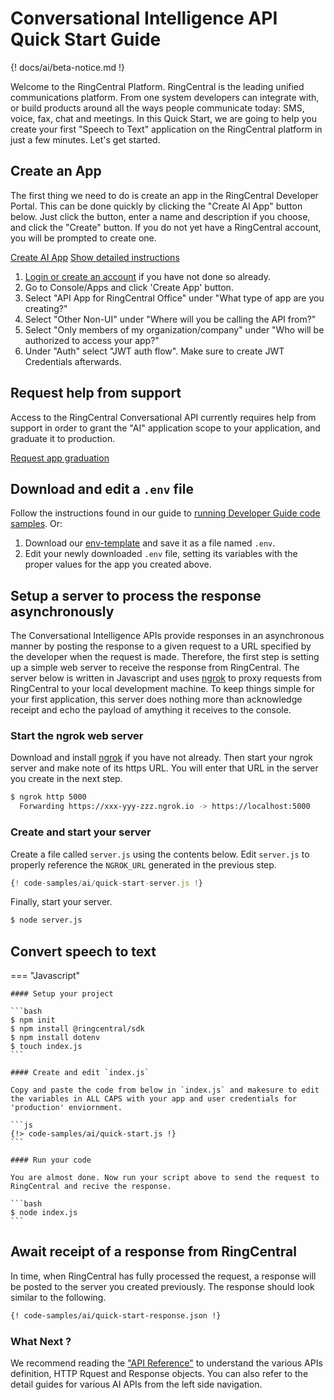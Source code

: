 # Conversational Intelligence API Quick Start Guide

{! docs/ai/beta-notice.md !}

Welcome to the RingCentral Platform. RingCentral is the leading unified communications platform. From one system developers can integrate with, or build products around all the ways people communicate today: SMS, voice, fax, chat and meetings.
In this Quick Start, we are going to help you create your first "Speech to Text" application on the RingCentral platform in just a few minutes. Let's get started.

## Create an App

The first thing we need to do is create an app in the RingCentral Developer Portal. This can be done quickly by clicking the "Create AI App" button below. Just click the button, enter a name and description if you choose, and click the "Create" button. If you do not yet have a RingCentral account, you will be prompted to create one.

<a target="_new" href="https://developer.ringcentral.com/new-app?name=AI+Quick+Start+App&desc=A+simple+app+to+demo+using+AI+APIs+on+RingCentral&public=false&type=ServerOther&carriers=7710,7310,3420&&redirectUri=&utm_source=devguide&utm_medium=button&utm_campaign=quickstart" class="btn btn-primary">Create AI App</a>
<a class="btn-link btn-collapse" data-toggle="collapse" href="#create-app-instructions" role="button" aria-expanded="false" aria-controls="create-app-instructions">Show detailed instructions</a>

<div class="collapse" id="create-app-instructions">
<ol>
<li><a href="https://developer.ringcentral.com/login.html#/">Login or create an account</a> if you have not done so already.</li>
<li>Go to Console/Apps and click 'Create App' button.</li>
<li>Select "API App for RingCentral Office" under "What type of app are you creating?"</li>
<li>Select "Other Non-UI" under "Where will you be calling the API from?"
<li>Select "Only members of my organization/company" under "Who will be authorized to access your app?"
<li>Under "Auth" select "JWT auth flow". Make sure to create JWT Credentials afterwards.</li>
</ol>
</div>

## Request help from support

Access to the RingCentral Conversational API currently requires help from support in order to grant the "AI" application scope to your application, and graduate it to production. 

<a target="_new" class="btn btn-primary" href="https://docs.google.com/forms/d/e/1FAIpQLSfwFYQLx2wTidwcGt3ZEkfnwvUIcrIdshEcH2EYQwTbZUeWyA/viewform?usp=sf_link">Request app graduation</a>


## Download and edit a `.env` file
	
Follow the instructions found in our guide to [running Developer Guide code samples](../../basics/code-samples/). Or:
	
1. Download our [env-template](https://raw.githubusercontent.com/ringcentral/ringcentral-api-docs/main/code-samples/env-template) and save it as a file named `.env`.
2. Edit your newly downloaded `.env` file, setting its variables with the proper values for the app you created above.
	
## Setup a server to process the response asynchronously

The Conversational Intelligence APIs provide responses in an asynchronous manner by posting the response to a given request to a URL specified by the developer when the request is made. Therefore, the first step is setting up a simple web server to receive the response from RingCentral. The server below is written in Javascript and uses [ngrok](https://ngrok.com/download) to proxy requests from RingCentral to your local development machine. To keep things simple for your first application, this server does nothing more than acknowledge receipt and echo the payload of amything it receives to the console. 

### Start the ngrok web server

Download and install [ngrok](https://ngrok.com/download) if you have not already. Then start your ngrok server and make note of its https URL. You will enter that URL in the server you create in the next step. 

```bash
$ ngrok http 5000
  Forwarding https://xxx-yyy-zzz.ngrok.io -> https://localhost:5000
```

### Create and start your server

Create a file called `server.js` using the contents below. Edit `server.js` to properly reference the `NGROK_URL` generated in the previous step.

```js
{! code-samples/ai/quick-start-server.js !}
```

Finally, start your server.

```bash
$ node server.js
```

## Convert speech to text

=== "Javascript"

    #### Setup your project

    ```bash
    $ npm init
    $ npm install @ringcentral/sdk
    $ npm install dotenv
    $ touch index.js
    ```

    #### Create and edit `index.js`

    Copy and paste the code from below in `index.js` and makesure to edit the variables in ALL CAPS with your app and user credentials for 'production' enviornment.

    ```js
    {!> code-samples/ai/quick-start.js !}
    ```

    #### Run your code

    You are almost done. Now run your script above to send the request to RingCentral and recive the response.
  
    ```bash
    $ node index.js
    ```

## Await receipt of a response from RingCentral

In time, when RingCentral has fully processed the request, a response will be posted to the server you created previously. The response should look similar to the following.

```bash
{! code-samples/ai/quick-start-response.json !}
```

### What Next ?

We recommend reading the ["API Reference"](swagger-api-ref.md) to understand the various APIs definition, HTTP Rquest and Response objects. You can also refer to the detail guides for various AI APIs from the left side navigation.

